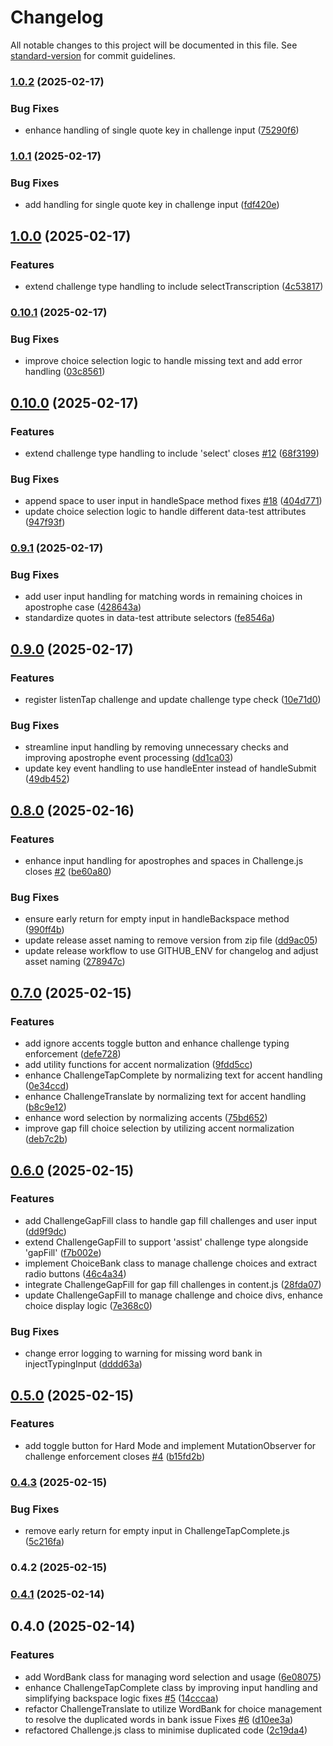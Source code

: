 # Changelog

All notable changes to this project will be documented in this file. See [standard-version](https://github.com/conventional-changelog/standard-version) for commit guidelines.

### [1.0.2](https://github.com/Stupidoodle/duolingo-hard-mode/compare/v1.0.1...v1.0.2) (2025-02-17)


### Bug Fixes

* enhance handling of single quote key in challenge input ([75290f6](https://github.com/Stupidoodle/duolingo-hard-mode/commit/75290f6a5aa368dd41992c417e158c0d647c4953))

### [1.0.1](https://github.com/Stupidoodle/duolingo-hard-mode/compare/v1.0.0...v1.0.1) (2025-02-17)


### Bug Fixes

* add handling for single quote key in challenge input ([fdf420e](https://github.com/Stupidoodle/duolingo-hard-mode/commit/fdf420ef8d6382a3fd44ad502b39fa716cae7a07))

## [1.0.0](https://github.com/Stupidoodle/duolingo-hard-mode/compare/v0.10.1...v1.0.0) (2025-02-17)


### Features

* extend challenge type handling to include selectTranscription ([4c53817](https://github.com/Stupidoodle/duolingo-hard-mode/commit/4c53817f7b0d6a9b5a44db05a5bb6ca696cf55b4))

### [0.10.1](https://github.com/Stupidoodle/duolingo-hard-mode/compare/v0.10.0...v0.10.1) (2025-02-17)


### Bug Fixes

* improve choice selection logic to handle missing text and add error handling ([03c8561](https://github.com/Stupidoodle/duolingo-hard-mode/commit/03c85610fcb08919241c254b7ce5f9598fd58a6d))

## [0.10.0](https://github.com/Stupidoodle/duolingo-hard-mode/compare/v0.9.1...v0.10.0) (2025-02-17)


### Features

* extend challenge type handling to include 'select' closes [#12](https://github.com/Stupidoodle/duolingo-hard-mode/issues/12) ([68f3199](https://github.com/Stupidoodle/duolingo-hard-mode/commit/68f3199a37cc4399fc75ca39b4fdf99a3d2845e2))


### Bug Fixes

* append space to user input in handleSpace method fixes [#18](https://github.com/Stupidoodle/duolingo-hard-mode/issues/18) ([404d771](https://github.com/Stupidoodle/duolingo-hard-mode/commit/404d771ce891bf4cc48ba3207fe6ff5059c4493a))
* update choice selection logic to handle different data-test attributes ([947f93f](https://github.com/Stupidoodle/duolingo-hard-mode/commit/947f93fe679bae23ec0d5c935cb7b33ee1e861bd))

### [0.9.1](https://github.com/Stupidoodle/duolingo-hard-mode/compare/v0.9.0...v0.9.1) (2025-02-17)


### Bug Fixes

* add user input handling for matching words in remaining choices in apostrophe case ([428643a](https://github.com/Stupidoodle/duolingo-hard-mode/commit/428643a5420dea28b9967ebf6914e249bd5f3c3b))
* standardize quotes in data-test attribute selectors ([fe8546a](https://github.com/Stupidoodle/duolingo-hard-mode/commit/fe8546a2b1c42a2150fa1a0f7fc135bf2f52b2c7))

## [0.9.0](https://github.com/Stupidoodle/duolingo-hard-mode/compare/v0.8.0...v0.9.0) (2025-02-17)


### Features

* register listenTap challenge and update challenge type check ([10e71d0](https://github.com/Stupidoodle/duolingo-hard-mode/commit/10e71d0b10829749e2e0c550ad03d697f1b55153))


### Bug Fixes

* streamline input handling by removing unnecessary checks and improving apostrophe event processing ([dd1ca03](https://github.com/Stupidoodle/duolingo-hard-mode/commit/dd1ca03496ddd02235f7fb9469bfd78b6d9beb7d))
* update key event handling to use handleEnter instead of handleSubmit ([49db452](https://github.com/Stupidoodle/duolingo-hard-mode/commit/49db4529509cbd5e5bbe4ef1c019945bb4b92290))

## [0.8.0](https://github.com/Stupidoodle/duolingo-hard-mode/compare/v0.7.0...v0.8.0) (2025-02-16)


### Features

* enhance input handling for apostrophes and spaces in Challenge.js closes [#2](https://github.com/Stupidoodle/duolingo-hard-mode/issues/2) ([be60a80](https://github.com/Stupidoodle/duolingo-hard-mode/commit/be60a8024adf6b8e657390e9eca1a36d3ef2be37))


### Bug Fixes

* ensure early return for empty input in handleBackspace method ([990ff4b](https://github.com/Stupidoodle/duolingo-hard-mode/commit/990ff4beb153a47ecbf2a695a9c1bfcb6275769a))
* update release asset naming to remove version from zip file ([dd9ac05](https://github.com/Stupidoodle/duolingo-hard-mode/commit/dd9ac05c9d0378ed76e4f40566e12d62d4a5ddef))
* update release workflow to use GITHUB_ENV for changelog and adjust asset naming ([278947c](https://github.com/Stupidoodle/duolingo-hard-mode/commit/278947c9c270c757995e77b6504979dbe6f2a652))

## [0.7.0](https://github.com/Stupidoodle/duolingo-hard-mode/compare/v0.6.0...v0.7.0) (2025-02-15)


### Features

* add ignore accents toggle button and enhance challenge typing enforcement ([defe728](https://github.com/Stupidoodle/duolingo-hard-mode/commit/defe7281de6d0f90a2312fc25611ca4da6aac722))
* add utility functions for accent normalization ([9fdd5cc](https://github.com/Stupidoodle/duolingo-hard-mode/commit/9fdd5cc30fab5e2d22865f5cd1539c4492e2ff30))
* enhance ChallengeTapComplete by normalizing text for accent handling ([0e34ccd](https://github.com/Stupidoodle/duolingo-hard-mode/commit/0e34ccde18a2bb57ba1d83f73ec10eb95ef692ca))
* enhance ChallengeTranslate by normalizing text for accent handling ([b8c9e12](https://github.com/Stupidoodle/duolingo-hard-mode/commit/b8c9e127305868e05cd556b52a138380ea660882))
* enhance word selection by normalizing accents ([75bd652](https://github.com/Stupidoodle/duolingo-hard-mode/commit/75bd65238bd39af4b41fbbea632fe37674134f18))
* improve gap fill choice selection by utilizing accent normalization ([deb7c2b](https://github.com/Stupidoodle/duolingo-hard-mode/commit/deb7c2ba5be38cebe2b029cdea26a217fcda40fc))

## [0.6.0](https://github.com/Stupidoodle/duolingo-hard-mode/compare/v0.5.0...v0.6.0) (2025-02-15)


### Features

* add ChallengeGapFill class to handle gap fill challenges and user input ([dd9f9dc](https://github.com/Stupidoodle/duolingo-hard-mode/commit/dd9f9dc26e9c68686c17376ea8d8044f1e3257aa))
* extend ChallengeGapFill to support 'assist' challenge type alongside 'gapFill' ([f7b002e](https://github.com/Stupidoodle/duolingo-hard-mode/commit/f7b002e066ed2787381ecd43e293d659dcdbd3e8))
* implement ChoiceBank class to manage challenge choices and extract radio buttons ([46c4a34](https://github.com/Stupidoodle/duolingo-hard-mode/commit/46c4a34f2fa0337c1cf19e8cc05162c250835e9b))
* integrate ChallengeGapFill for gap fill challenges in content.js ([28fda07](https://github.com/Stupidoodle/duolingo-hard-mode/commit/28fda07b02a26a6437d2d099428a6de4ef12cf4e))
* update ChallengeGapFill to manage challenge and choice divs, enhance choice display logic ([7e368c0](https://github.com/Stupidoodle/duolingo-hard-mode/commit/7e368c0a8f38fe216f5b75502544a4e90df86a24))


### Bug Fixes

* change error logging to warning for missing word bank in injectTypingInput ([dddd63a](https://github.com/Stupidoodle/duolingo-hard-mode/commit/dddd63a377bdd0d5addc20dd91c86ecbd08c3ebf))

## [0.5.0](https://github.com/Stupidoodle/duolingo-hard-mode/compare/v0.4.3...v0.5.0) (2025-02-15)


### Features

* add toggle button for Hard Mode and implement MutationObserver for challenge enforcement closes [#4](https://github.com/Stupidoodle/duolingo-hard-mode/issues/4) ([b15fd2b](https://github.com/Stupidoodle/duolingo-hard-mode/commit/b15fd2bee1c99da6ba35d922f601245b513509f0))

### [0.4.3](https://github.com/Stupidoodle/duolingo-hard-mode/compare/v0.4.2...v0.4.3) (2025-02-15)


### Bug Fixes

* remove early return for empty input in ChallengeTapComplete.js ([5c216fa](https://github.com/Stupidoodle/duolingo-hard-mode/commit/5c216fa5a651861713a110c693aefd38f210eae2))

### 0.4.2 (2025-02-15)

### [0.4.1](https://github.com/Stupidoodle/duolingo-hard-mode/compare/v0.4.0...v0.4.1) (2025-02-14)

## 0.4.0 (2025-02-14)


### Features

* add WordBank class for managing word selection and usage ([6e08075](https://github.com/Stupidoodle/duolingo-hard-mode/commit/6e08075d5770afd90aa9ec19c24302710c72af59))
* enhance ChallengeTapComplete class by improving input handling and simplifying backspace logic fixes [#5](https://github.com/Stupidoodle/duolingo-hard-mode/issues/5) ([14cccaa](https://github.com/Stupidoodle/duolingo-hard-mode/commit/14cccaa73f7644729dea4bbca94868c76e9173cd))
* refactor ChallengeTranslate to utilize WordBank for choice management to resolve the duplicated words in bank issue Fixes [#6](https://github.com/Stupidoodle/duolingo-hard-mode/issues/6) ([d10ee3a](https://github.com/Stupidoodle/duolingo-hard-mode/commit/d10ee3a41fc4ca9b0ae2ca55592e24dd739507fe))
* refactored Challenge.js class to minimise duplicated code ([2c19da4](https://github.com/Stupidoodle/duolingo-hard-mode/commit/2c19da4e4786e0e314c677d9f3151e92650821b7))
